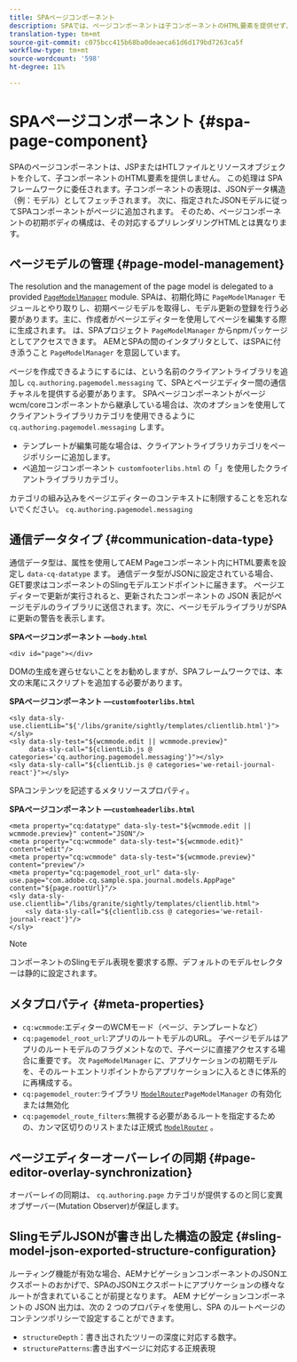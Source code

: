 ```yaml
---
title: SPAページコンポーネント
description: SPAでは、ページコンポーネントは子コンポーネントのHTML要素を提供せず、代わりにSPAフレームワークに委任します。 このドキュメントでは、これによってSPAのページコンポーネントが一意になる方法を説明します。
translation-type: tm+mt
source-git-commit: c075bcc415b68ba0deaeca61d6d179bd7263ca5f
workflow-type: tm+mt
source-wordcount: '598'
ht-degree: 11%

---
```



# SPAページコンポーネント {#spa-page-component}

SPAのページコンポーネントは、JSPまたはHTLファイルとリソースオブジェクトを介して、子コンポーネントのHTML要素を提供しません。 この処理は SPA フレームワークに委任されます。子コンポーネントの表現は、JSONデータ構造（例：モデル）としてフェッチされます。 次に、指定されたJSONモデルに従ってSPAコンポーネントがページに追加されます。 そのため、ページコンポーネントの初期ボディの構成は、その対応するプリレンダリングHTMLとは異なります。

## ページモデルの管理 {#page-model-management}

The resolution and the management of the page model is delegated to a provided [`PageModelManager`](blueprint.md#pagemodelmanager) module. SPAは、初期化時に `PageModelManager` モジュールとやり取りし、初期ページモデルを取得し、モデル更新の登録を行う必要があります。主に、作成者がページエディターを使用してページを編集する際に生成されます。 は、SPAプロジェクト `PageModelManager` からnpmパッケージとしてアクセスできます。 AEMとSPAの間のインタプリタとして、はSPAに付き添うこと `PageModelManager` を意図しています。

ページを作成できるようにするには、という名前のクライアントライブラリを追加し `cq.authoring.pagemodel.messaging` て、SPAとページエディター間の通信チャネルを提供する必要があります。 SPAページコンポーネントがページwcm/coreコンポーネントから継承している場合は、次のオプションを使用してクライアントライブラリカテゴリを使用できるように `cq.authoring.pagemodel.messaging` します。

* テンプレートが編集可能な場合は、クライアントライブラリカテゴリをページポリシーに追加します。
* ペ追加ージコンポーネント `customfooterlibs.html` の「」を使用したクライアントライブラリカテゴリ。

カテゴリの組み込みをページエディターのコンテキストに制限することを忘れないでください。 `cq.authoring.pagemodel.messaging`

## 通信データタイプ {#communication-data-type}

通信データ型は、属性を使用してAEM Pageコンポーネント内にHTML要素を設定し `data-cq-datatype` ます。 通信データ型がJSONに設定されている場合、GET要求はコンポーネントのSlingモデルエンドポイントに届きます。 ページエディターで更新が実行されると、更新されたコンポーネントの JSON 表記がページモデルのライブラリに送信されます。次に、ページモデルライブラリがSPAに更新の警告を表示します。

**SPAページコンポーネント —`body.html`**

```
<div id="page"></div>
```

DOMの生成を遅らせないことをお勧めしますが、SPAフレームワークでは、本文の末尾にスクリプトを追加する必要があります。

**SPAページコンポーネント —`customfooterlibs.html`**

```
<sly data-sly-use.clientLib="${'/libs/granite/sightly/templates/clientlib.html'}"></sly>
<sly data-sly-test="${wcmmode.edit || wcmmode.preview}"
     data-sly-call="${clientLib.js @ categories='cq.authoring.pagemodel.messaging'}"></sly>
<sly data-sly-call="${clientLib.js @ categories='we-retail-journal-react'}"></sly>
```

SPAコンテンツを記述するメタリソースプロパティ。

**SPAページコンポーネント —`customheaderlibs.html`**

```
<meta property="cq:datatype" data-sly-test="${wcmmode.edit || wcmmode.preview}" content="JSON"/>
<meta property="cq:wcmmode" data-sly-test="${wcmmode.edit}" content="edit"/>
<meta property="cq:wcmmode" data-sly-test="${wcmmode.preview}" content="preview"/>
<meta property="cq:pagemodel_root_url" data-sly-use.page="com.adobe.cq.sample.spa.journal.models.AppPage" content="${page.rootUrl}"/>
<sly data-sly-use.clientlib="/libs/granite/sightly/templates/clientlib.html">
    <sly data-sly-call="${clientlib.css @ categories='we-retail-journal-react'}"/>
</sly>
```

>[!NOTE]
>
>コンポーネントのSlingモデル表現を要求する際、デフォルトのモデルセレクターは静的に設定されます。

## メタプロパティ {#meta-properties}

* `cq:wcmmode`:エディターのWCMモード（ページ、テンプレートなど）
* `cq:pagemodel_root_url`:アプリのルートモデルのURL。 子ページモデルはアプリのルートモデルのフラグメントなので、子ページに直接アクセスする場合に重要です。 次 `PageModelManager` に、アプリケーションの初期モデルを、そのルートエントリポイントからアプリケーションに入るときに体系的に再構成する。
* `cq:pagemodel_router`:ライブラリ [`ModelRouter`](routing.md)`PageModelManager` の有効化または無効化
* `cq:pagemodel_route_filters`:無視する必要があるルートを指定するための、カンマ区切りのリストまたは正規式 [`ModelRouter`](routing.md) 。

## ページエディターオーバーレイの同期 {#page-editor-overlay-synchronization}

オーバーレイの同期は、 `cq.authoring.page` カテゴリが提供するのと同じ変異オブザーバー(Mutation Observer)が保証します。

## SlingモデルJSONが書き出した構造の設定 {#sling-model-json-exported-structure-configuration}

ルーティング機能が有効な場合、AEMナビゲーションコンポーネントのJSONエクスポートのおかげで、SPAのJSONエクスポートにアプリケーションの様々なルートが含まれていることが前提となります。 AEM ナビゲーションコンポーネントの JSON 出力は、次の 2 つのプロパティを使用し、SPA のルートページのコンテンツポリシーで設定することができます。

* `structureDepth`：書き出されたツリーの深度に対応する数字。
* `structurePatterns`:書き出すページに対応する正規表現
